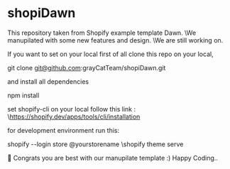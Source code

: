 # shopiDawn

This repository taken from Shopify example template Dawn. 
\We manupilated with some new features and design. 
\We are still working on. 


If you want to set on your local first of all clone this repo on your local,

git clone git@github.com:grayCatTeam/shopiDawn.git

and install all dependencies 

npm install

set shopify-cli on your local follow this link :
\https://shopify.dev/apps/tools/cli/installation

for development environment run this:

shopify --login store @yourstorename
\shopify theme serve

🥇 Congrats you are best with our manupilate template :) Happy Coding..
